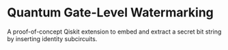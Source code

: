 # Quantum Gate-Level Watermarking
A proof-of-concept Qiskit extension to embed and extract a secret bit string by inserting identity subcircuits.

